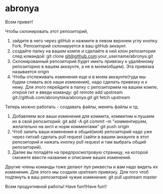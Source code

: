 # abronya

Всем привет!

Чтобы склонировать этот репозиторий, 
1) зайдите в него через gitHub и нажмите в левом верхнем углу кнопку Fork. Репозиторий склонируется в ваш gitHub аккаунт.
2) создайте папку на вашем компе и сделайте в ней клон репозитория след командой: 
git clone git@github.com:your_username/abronya.git
3) Склонированный репозиторий будет иметь привязку к удалённому репозиторию в вашем аккаунте, а не в моем(общем). Эта привязка называется origin
4) Чтобы отслеживать изменения еще и в моем аккаунте(туда мы будем сливать все наши изменения), надо сделать привязку и к нему.
Для этого перейдите в папку с репозиторием на вашем компе, открой гит и введи команду:
git remote add upstream git://github.com/abronytska/abronya.git
git fetch upstream

Теперь можно работать - создавать файлы, менять файлы и тд.
1) Добавляем все ваши изменения для коммита, коммитим и пушаем их в свой репозиторий:
git add -A
git commit -m "комментируем, желательно на англ и норм комментами"
git push origin
2) Чтоб залить ваши изменения в общий(мой) репозиторий надо уже через гитхаб сделать pull request
(зайти в вашем аккаунте в этот репозиторий и нажать кнопку pull request и там выбрать общий репозиторий).
3) Далее вы попадёте на предпросмотровую страницу, на которой сможете ввести название и описание ваших изменений.

Другие члены команды тоже делают пул риквесты и вам надо видеть их изменения. Для этого мы создали upstream привязку.
Для того чтоб подтянуть в ваш репозиторий чужие изменения:
git pull upstream master

Всем продуктивной работы!
Have fun!!Have fun!!
